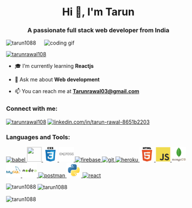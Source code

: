 <h1 align="center">Hi 👋, I'm Tarun</h1>
<h3 align="center">A passionate full stack web developer from India</h3>
<img align="right" width="400" alt="coding gif" src="https://media.giphy.com/media/SWoSkN6DxTszqIKEqv/giphy.gif">

<p align="left"> <img src="https://komarev.com/ghpvc/?username=tarun1088&label=Profile%20views&color=0e75b6&style=flat" alt="tarun1088" /> </p>

<p align="left"> <a href="https://twitter.com/tarunrawal108" target="blank"><img src="https://img.shields.io/twitter/follow/tarunrawal108?logo=twitter&style=for-the-badge" alt="tarunrawal108" /></a> </p>

- 🎓 I’m currently learning **Reactjs**

- 💬 Ask me about **Web development**

- 📫 You can reach me at **Tarunrawal03@gmail.com**

<h3 align="left">Connect with me:</h3>
<p align="left">
<a href="https://twitter.com/tarunrawal108" target="blank"><img align="center" src="https://raw.githubusercontent.com/rahuldkjain/github-profile-readme-generator/master/src/images/icons/Social/twitter.svg" alt="tarunrawal108" height="30" width="40" /></a>
<a href="https://linkedin.com/in/linkedin.com/in/tarun-rawal-8651b2203" target="blank"><img align="center" src="https://cdn.jsdelivr.net/gh/devicons/devicon/icons/linkedin/linkedin-original.svg" alt="linkedin.com/in/tarun-rawal-8651b2203" height="30" width="40" /></a>
</p>

<h3 align="left">Languages and Tools:</h3>
<p align="left"> <a href="https://babeljs.io/" target="_blank" rel="noreferrer"> <img src="https://www.vectorlogo.zone/logos/babeljs/babeljs-icon.svg" alt="babel" width="40" height="40"/> </a> <a href="https://icons8.com/icon/84710/bootstrap"> 
            <img src="https://cdn.jsdelivr.net/gh/devicons/devicon/icons/bootstrap/bootstrap-original.svg" width="40" height="40"/>
           </a> <a href="https://www.vectorlogo.zone/logos/getbootstrap/getbootstrap-icon.svg" target="_blank" rel="noreferrer"> <img src="https://raw.githubusercontent.com/devicons/devicon/master/icons/css3/css3-original-wordmark.svg" alt="css3" width="40" height="40"/> </a> <a href="https://expressjs.com" target="_blank" rel="noreferrer"> <img src="https://raw.githubusercontent.com/devicons/devicon/master/icons/express/express-original-wordmark.svg" alt="express" width="40" height="40"/> </a> <a href="https://firebase.google.com/" target="_blank" rel="noreferrer"> <img src="https://www.vectorlogo.zone/logos/firebase/firebase-icon.svg" alt="firebase" width="40" height="40"/> </a> <a href="https://git-scm.com/" target="_blank" rel="noreferrer"> <img src="https://www.vectorlogo.zone/logos/git-scm/git-scm-icon.svg" alt="git" width="40" height="40"/> </a> <a href="https://heroku.com" target="_blank" rel="noreferrer"> <img src="https://www.vectorlogo.zone/logos/heroku/heroku-icon.svg" alt="heroku" width="40" height="40"/> </a> <a href="https://www.w3.org/html/" target="_blank" rel="noreferrer"> <img src="https://raw.githubusercontent.com/devicons/devicon/master/icons/html5/html5-original-wordmark.svg" alt="html5" width="40" height="40"/> </a> <a href="https://developer.mozilla.org/en-US/docs/Web/JavaScript" target="_blank" rel="noreferrer"> <img src="https://raw.githubusercontent.com/devicons/devicon/master/icons/javascript/javascript-original.svg" alt="javascript" width="40" height="40"/> </a> <a href="https://www.mongodb.com/" target="_blank" rel="noreferrer"> <img src="https://raw.githubusercontent.com/devicons/devicon/master/icons/mongodb/mongodb-original-wordmark.svg" alt="mongodb" width="40" height="40"/> </a> <a href="https://www.mysql.com/" target="_blank" rel="noreferrer"> <img src="https://raw.githubusercontent.com/devicons/devicon/master/icons/mysql/mysql-original-wordmark.svg" alt="mysql" width="40" height="40"/> </a> <a href="https://nodejs.org" target="_blank" rel="noreferrer"> <img src="https://raw.githubusercontent.com/devicons/devicon/master/icons/nodejs/nodejs-original-wordmark.svg" alt="nodejs" width="40" height="40"/> </a> <a href="https://postman.com" target="_blank" rel="noreferrer"> <img src="https://www.vectorlogo.zone/logos/getpostman/getpostman-icon.svg" alt="postman" width="40" height="40"/> </a> <a href="https://www.python.org" target="_blank" rel="noreferrer"> <img src="https://raw.githubusercontent.com/devicons/devicon/master/icons/python/python-original.svg" alt="python" width="40" height="40"/> </a> <a href="https://reactjs.org/" target="_blank" rel="noreferrer"> <img src="https://cdn.jsdelivr.net/gh/devicons/devicon/icons/react/react-original.svg" alt="react" width="40" height="40"/> </a> </p>

<p><img align="left" src="https://github-readme-stats.vercel.app/api/top-langs?username=tarun1088&show_icons=true&locale=en&layout=compact" alt="tarun1088" /></p>

<p>&nbsp;<img align="center" src="https://github-readme-stats.vercel.app/api?username=tarun1088&show_icons=true&locale=en" alt="tarun1088" /></p>

<p><img align="center" src="https://github-readme-streak-stats.herokuapp.com/?user=tarun1088&" alt="tarun1088" /></p>
